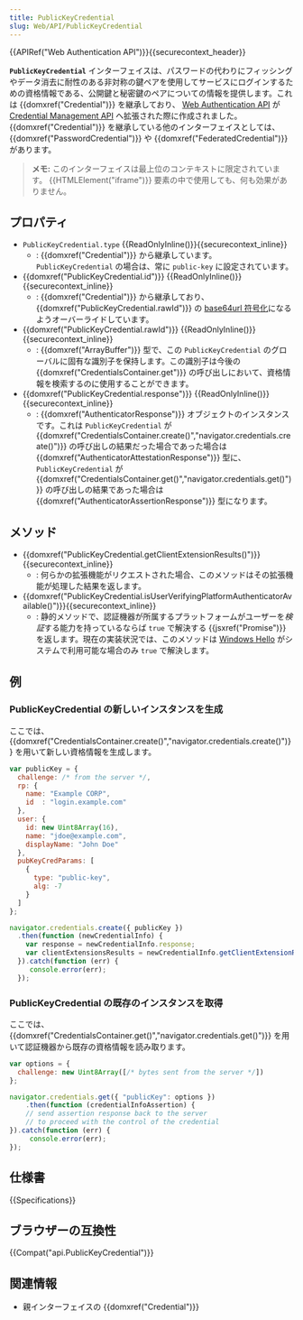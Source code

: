 ```yaml
---
title: PublicKeyCredential
slug: Web/API/PublicKeyCredential
---
```


{{APIRef("Web Authentication API")}}{{securecontext_header}}

**`PublicKeyCredential`** インターフェイスは、パスワードの代わりにフィッシングやデータ消去に耐性のある非対称の鍵ペアを使用してサービスにログインするための資格情報である、公開鍵と秘密鍵のペアについての情報を提供します。これは {{domxref("Credential")}} を継承しており、 [Web Authentication API](/ja/docs/Web/API/Web_Authentication_API) が [Credential Management API](/ja/docs/Web/API/Credential_Management_API) へ拡張された際に作成されました。 {{domxref("Credential")}} を継承している他のインターフェイスとしては、 {{domxref("PasswordCredential")}} や {{domxref("FederatedCredential")}} があります。

> **メモ:** このインターフェイスは最上位のコンテキストに限定されています。 {{HTMLElement("iframe")}} 要素の中で使用しても、何も効果がありません。

## プロパティ

- `PublicKeyCredential.type` {{ReadOnlyInline()}}{{securecontext_inline}}
  - : {{domxref("Credential")}} から継承しています。 `PublicKeyCredential` の場合は、常に `public-key` に設定されています。
- {{domxref("PublicKeyCredential.id")}} {{ReadOnlyInline()}}{{securecontext_inline}}
  - : {{domxref("Credential")}} から継承しており、 {{domxref("PublicKeyCredential.rawId")}} の [base64url 符号化](/ja/docs/Web/API/WindowBase64/Base64_encoding_and_decoding)になるようオーバーライドしています。
- {{domxref("PublicKeyCredential.rawId")}} {{ReadOnlyInline()}}{{securecontext_inline}}
  - : {{domxref("ArrayBuffer")}} 型で、この `PublicKeyCredential` のグローバルに固有な識別子を保持します。この識別子は今後の {{domxref("CredentialsContainer.get")}} の呼び出しにおいて、資格情報を検索するのに使用することができます。
- {{domxref("PublicKeyCredential.response")}} {{ReadOnlyInline()}} {{securecontext_inline}}
  - : {{domxref("AuthenticatorResponse")}} オブジェクトのインスタンスです。これは `PublicKeyCredential` が {{domxref("CredentialsContainer.create()","navigator.credentials.create()")}} の呼び出しの結果だった場合であった場合は {{domxref("AuthenticatorAttestationResponse")}} 型に、 `PublicKeyCredential` が {{domxref("CredentialsContainer.get()","navigator.credentials.get()")}} の呼び出しの結果であった場合は {{domxref("AuthenticatorAssertionResponse")}} 型になります。

## メソッド

- {{domxref("PublicKeyCredential.getClientExtensionResults()")}}{{securecontext_inline}}
  - : 何らかの拡張機能がリクエストされた場合、このメソッドはその拡張機能が処理した結果を返します。
- {{domxref("PublicKeyCredential.isUserVerifyingPlatformAuthenticatorAvailable()")}}{{securecontext_inline}}
  - : 静的メソッドで、認証機器が所属するプラットフォームがユーザーを*検証*する能力を持っているならば `true` で解決する {{jsxref("Promise")}} を返します。現在の実装状況では、このメソッドは [Windows Hello](https://docs.microsoft.com/en-us/microsoft-edge/dev-guide/windows-integration/web-authentication) がシステムで利用可能な場合のみ `true` で解決します。

## 例

### PublicKeyCredential の新しいインスタンスを生成

ここでは、 {{domxref("CredentialsContainer.create()","navigator.credentials.create()")}} を用いて新しい資格情報を生成します。

```js
var publicKey = {
  challenge: /* from the server */,
  rp: {
    name: "Example CORP",
    id  : "login.example.com"
  },
  user: {
    id: new Uint8Array(16),
    name: "jdoe@example.com",
    displayName: "John Doe"
  },
  pubKeyCredParams: [
    {
      type: "public-key",
      alg: -7
    }
  ]
};

navigator.credentials.create({ publicKey })
  .then(function (newCredentialInfo) {
    var response = newCredentialInfo.response;
    var clientExtensionsResults = newCredentialInfo.getClientExtensionResults();
  }).catch(function (err) {
     console.error(err);
  });
```

### PublicKeyCredential の既存のインスタンスを取得

ここでは、 {{domxref("CredentialsContainer.get()","navigator.credentials.get()")}} を用いて認証機器から既存の資格情報を読み取ります。

```js
var options = {
  challenge: new Uint8Array([/* bytes sent from the server */])
};

navigator.credentials.get({ "publicKey": options })
    .then(function (credentialInfoAssertion) {
    // send assertion response back to the server
    // to proceed with the control of the credential
}).catch(function (err) {
     console.error(err);
});
```

## 仕様書

{{Specifications}}

## ブラウザーの互換性

{{Compat("api.PublicKeyCredential")}}

## 関連情報

- 親インターフェイスの {{domxref("Credential")}}
